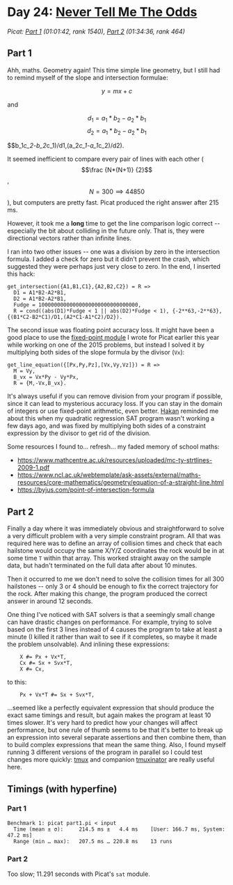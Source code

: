 # Day 24: [Never Tell Me The Odds](https://adventofcode.com/2023/day/24)
*Picat: [Part 1](https://github.com/DestyNova/advent_of_code_2023/blob/main/24/part1.pi) (01:01:42, rank 1540), [Part 2](https://github.com/DestyNova/advent_of_code_2023/blob/main/24/part2.pi) (01:34:36, rank 464)*

## Part 1

Ahh, maths. Geometry again! This time simple line geometry, but I still had to remind myself of the slope and intersection formulae:

$$y = mx + c$$

and

$$d_1 = a_1*b_2-a_2*b_1$$
$$d_2 = a_1*b_2-a_2*b_1$$

$$b_1*c_2-b_2*c_1)/d1,(a_2*c_1-a_1*c_2)/d2).

It seemed inefficient to compare every pair of lines with each other ($$\frac {N*(N+1)} {2}$$, $$N=300 \implies 44850$$), but computers are pretty fast. Picat produced the right answer after 215 ms.

However, it took me a **long** time to get the line comparison logic correct -- especially the bit about colliding in the future only. That is, they were directional vectors rather than infinite lines.

I ran into two other issues -- one was a division by zero in the intersection formula. I added a check for zero but it didn't prevent the crash, which suggested they were perhaps just very close to zero. In the end, I inserted this hack:

```picat
get_intersection({A1,B1,C1},{A2,B2,C2}) = R =>
  D1 = A1*B2-A2*B1,
  D2 = A1*B2-A2*B1,
  Fudge = 10000000000000000000000000000000,
  R = cond((abs(D1)*Fudge < 1 || abs(D2)*Fudge < 1), {-2**63,-2**63}, {(B1*C2-B2*C1)/D1,(A2*C1-A1*C2)/D2}).
```

The second issue was floating point accuracy loss. It might have been a good place to use the [fixed-point module](https://github.com/DestyNova/picat_fixedpoint) I wrote for Picat earlier this year while working on one of the 2015 problems, but instead I solved it by multiplying both sides of the slope formula by the divisor (`Vx`):

```picat
get_line_equation({[Px,Py,Pz],[Vx,Vy,Vz]}) = R =>
  M = Vy,
  B_vx = Vx*Py - Vy*Px,
  R = {M,-Vx,B_vx}.
```

It's always useful if you can remove division from your program if possible, since it can lead to mysterious accuracy loss. If you can stay in the domain of integers or use fixed-point arithmetic, even better. [Hakan](http://hakank.org) reminded me about this when my quadratic regression SAT program wasn't working a few days ago, and was fixed by multiplying both sides of a constraint expression by the divisor to get rid of the division.

Some resources I found to... refresh... my faded memory of school maths:

* https://www.mathcentre.ac.uk/resources/uploaded/mc-ty-strtlines-2009-1.pdf
* https://www.ncl.ac.uk/webtemplate/ask-assets/external/maths-resources/core-mathematics/geometry/equation-of-a-straight-line.html
* https://byjus.com/point-of-intersection-formula

## Part 2

Finally a day where it was immediately obvious and straightforward to solve a very difficult problem with a very simple constraint program. All that was required here was to define an array of collision times and check that each hailstone would occupy the same X/Y/Z coordinates the rock would be in at some time `T` within that array. This worked straight away on the sample data, but hadn't terminated on the full data after about 10 minutes.

Then it occurred to me we don't need to solve the collision times for all 300 hailstones -- only 3 or 4 should be enough to fix the correct trajectory for the rock. After making this change, the program produced the correct answer in around 12 seconds.

One thing I've noticed with SAT solvers is that a seemingly small change can have drastic changes on performance. For example, trying to solve based on the first 3 lines instead of 4 causes the program to take at least a minute (I killed it rather than wait to see if it completes, so maybe it made the problem unsolvable). And inlining these expressions:

```picat
    X #= Px + Vx*T,
    Cx #= Sx + Svx*T,
    X #= Cx,
```

to this:

```picat
    Px + Vx*T #= Sx + Svx*T,
```

...seemed like a perfectly equivalent expression that should produce the exact same timings and result, but again makes the program at least 10 times slower. It's very hard to predict how your changes will affect performance, but one rule of thumb seems to be that it's better to break up an expression into several separate assertions and then combine them, than to build complex expressions that mean the same thing.
Also, I found myself running 3 different versions of the program in parallel so I could test changes more quickly: [tmux](https://github.com/tmux/tmux/wiki) and companion [tmuxinator](https://github.com/tmuxinator/tmuxinator) are really useful here.

## Timings (with hyperfine)

### Part 1

```
Benchmark 1: picat part1.pi < input
  Time (mean ± σ):     214.5 ms ±   4.4 ms    [User: 166.7 ms, System: 47.2 ms]
  Range (min … max):   207.5 ms … 220.8 ms    13 runs
```

### Part 2

Too slow; 11.291 seconds with Picat's `sat` module.
